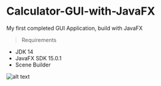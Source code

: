 # Calculator-GUI-with-JavaFX
My first completed GUI Application, build with JavaFX

> Requirements
- JDK 14
- JavaFX SDK 15.0.1
- Scene Builder

![alt text](https://github.com/kevinopee/Calculator-GUI-with-JavaFX/blob/main/GUI.png?raw=true)
